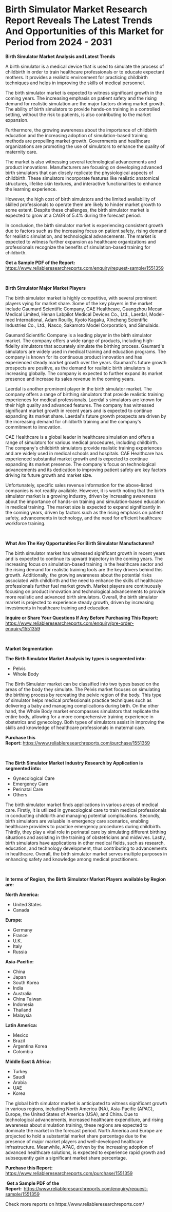 <p><h1>Birth Simulator Market Research Report Reveals The Latest Trends And Opportunities of this Market for Period from 2024 - 2031</h1></p><p><strong>Birth Simulator Market Analysis and Latest Trends</strong></p>
<p><p>A birth simulator is a medical device that is used to simulate the process of childbirth in order to train healthcare professionals or to educate expectant mothers. It provides a realistic environment for practicing childbirth techniques and helps in improving the skills of medical personnel.</p><p>The birth simulator market is expected to witness significant growth in the coming years. The increasing emphasis on patient safety and the rising demand for realistic simulation are the major factors driving market growth. The ability of birth simulators to provide hands-on training in a controlled setting, without the risk to patients, is also contributing to the market expansion.</p><p>Furthermore, the growing awareness about the importance of childbirth education and the increasing adoption of simulation-based training methods are propelling market growth. Governments and healthcare organizations are promoting the use of simulators to enhance the quality of maternity care.</p><p>The market is also witnessing several technological advancements and product innovations. Manufacturers are focusing on developing advanced birth simulators that can closely replicate the physiological aspects of childbirth. These simulators incorporate features like realistic anatomical structures, lifelike skin textures, and interactive functionalities to enhance the learning experience.</p><p>However, the high cost of birth simulators and the limited availability of skilled professionals to operate them are likely to hinder market growth to some extent. Despite these challenges, the birth simulator market is expected to grow at a CAGR of 5.4% during the forecast period.</p><p>In conclusion, the birth simulator market is experiencing consistent growth due to factors such as the increasing focus on patient safety, rising demand for realistic simulation, and technological advancements. The market is expected to witness further expansion as healthcare organizations and professionals recognize the benefits of simulation-based training for childbirth.</p></p>
<p><strong>Get a Sample PDF of the Report:&nbsp;</strong> <a href="https://www.reliableresearchreports.com/enquiry/request-sample/1551359">https://www.reliableresearchreports.com/enquiry/request-sample/1551359</a></p>
<p>&nbsp;</p>
<p><strong>Birth Simulator Major Market Players</strong></p>
<p><p>The birth simulator market is highly competitive, with several prominent players vying for market share. Some of the key players in the market include Gaumard Scientific Company, CAE Healthcare, Guangzhou Mecan Medical Limited, Henan Labpilot Medical Devices Co., Ltd., Laerdal, Model-med International, Adam Rouilly, Kyoto Kagaku, Xincheng Scientific Industries Co., Ltd., Nasco, Sakamoto Model Corporation, and Simulaids.</p><p>Gaumard Scientific Company is a leading player in the birth simulator market. The company offers a wide range of products, including high-fidelity simulators that accurately simulate the birthing process. Gaumard's simulators are widely used in medical training and education programs. The company is known for its continuous product innovation and has experienced steady market growth over the years. Gaumard's future growth prospects are positive, as the demand for realistic birth simulators is increasing globally. The company is expected to further expand its market presence and increase its sales revenue in the coming years.</p><p>Laerdal is another prominent player in the birth simulator market. The company offers a range of birthing simulators that provide realistic training experiences for medical professionals. Laerdal's simulators are known for their high quality and advanced features. The company has witnessed significant market growth in recent years and is expected to continue expanding its market share. Laerdal's future growth prospects are driven by the increasing demand for childbirth training and the company's commitment to innovation.</p><p>CAE Healthcare is a global leader in healthcare simulation and offers a range of simulators for various medical procedures, including childbirth. The company's childbirth simulators provide realistic training experiences and are widely used in medical schools and hospitals. CAE Healthcare has experienced substantial market growth and is expected to continue expanding its market presence. The company's focus on technological advancements and its dedication to improving patient safety are key factors driving its future growth and market size.</p><p>Unfortunately, specific sales revenue information for the above-listed companies is not readily available. However, it is worth noting that the birth simulator market is a growing industry, driven by increasing awareness about the importance of hands-on training and simulation-based education in medical training. The market size is expected to expand significantly in the coming years, driven by factors such as the rising emphasis on patient safety, advancements in technology, and the need for efficient healthcare workforce training.</p></p>
<p>&nbsp;</p>
<p><strong>What Are The Key Opportunities For Birth Simulator Manufacturers?</strong></p>
<p><p>The birth simulator market has witnessed significant growth in recent years and is expected to continue its upward trajectory in the coming years. The increasing focus on simulation-based training in the healthcare sector and the rising demand for realistic training tools are the key drivers behind this growth. Additionally, the growing awareness about the potential risks associated with childbirth and the need to enhance the skills of healthcare professionals further fuel market growth. Market players are continuously focusing on product innovation and technological advancements to provide more realistic and advanced birth simulators. Overall, the birth simulator market is projected to experience steady growth, driven by increasing investments in healthcare training and education.</p></p>
<p><strong>Inquire or Share Your Questions If Any Before Purchasing This Report:</strong> <a href="https://www.reliableresearchreports.com/enquiry/pre-order-enquiry/1551359">https://www.reliableresearchreports.com/enquiry/pre-order-enquiry/1551359</a></p>
<p>&nbsp;</p>
<p><strong>Market Segmentation</strong></p>
<p><strong>The Birth Simulator Market Analysis by types is segmented into:</strong></p>
<p><ul><li>Pelvis</li><li>Whole Body</li></ul></p>
<p><p>The Birth Simulator market can be classified into two types based on the areas of the body they simulate. The Pelvis market focuses on simulating the birthing process by recreating the pelvic region of the body. This type of simulator helps medical professionals practice techniques such as delivering a baby and managing complications during birth. On the other hand, the Whole Body market encompasses simulators that replicate the entire body, allowing for a more comprehensive training experience in obstetrics and gynecology. Both types of simulators assist in improving the skills and knowledge of healthcare professionals in maternal care.</p></p>
<p><strong>Purchase this Report:&nbsp;</strong><a href="https://www.reliableresearchreports.com/purchase/1551359">https://www.reliableresearchreports.com/purchase/1551359</a></p>
<p>&nbsp;</p>
<p><strong>The Birth Simulator Market Industry Research by Application is segmented into:</strong></p>
<p><ul><li>Gynecological Care</li><li>Emergency Care</li><li>Perinatal Care</li><li>Others</li></ul></p>
<p><p>The birth simulator market finds applications in various areas of medical care. Firstly, it is utilized in gynecological care to train medical professionals in conducting childbirth and managing potential complications. Secondly, birth simulators are valuable in emergency care scenarios, enabling healthcare providers to practice emergency procedures during childbirth. Thirdly, they play a vital role in perinatal care by simulating different birthing situations and assisting in the training of obstetricians and midwives. Lastly, birth simulators have applications in other medical fields, such as research, education, and technology development, thus contributing to advancements in healthcare. Overall, the birth simulator market serves multiple purposes in enhancing safety and knowledge among medical practitioners.</p></p>
<p>&nbsp;</p>
<p><strong>In terms of Region, the Birth Simulator Market Players available by Region are:</strong></p>
<p>
    <p> <strong> North America: </strong>
        <ul>
            <li>United States</li>
            <li>Canada</li>
        </ul>
        </p> 
    <p> <strong> Europe: </strong>
        <ul>
            <li>Germany</li>
            <li>France</li>
            <li>U.K.</li>
            <li>Italy</li>
            <li>Russia</li>
        </ul>
        </p> 
    <p> <strong> Asia-Pacific: </strong>
        <ul>
            <li>China</li>
            <li>Japan</li>
            <li>South Korea</li>
            <li>India</li>
            <li>Australia</li>
            <li>China Taiwan</li>
            <li>Indonesia</li>
            <li>Thailand</li>
            <li>Malaysia</li>
        </ul>
        </p> 
    <p> <strong> Latin America: </strong>
        <ul>
            <li>Mexico</li>
            <li>Brazil</li>
            <li>Argentina Korea</li>
            <li>Colombia</li>
        </ul>
        </p> 
    <p> <strong> Middle East & Africa: </strong>
        <ul>
            <li>Turkey</li>
            <li>Saudi</li>
            <li>Arabia</li>
            <li>UAE</li>
            <li>Korea</li>
        </ul>
    </p>
    </p>
<p><p>The global birth simulator market is anticipated to witness significant growth in various regions, including North America (NA), Asia-Pacific (APAC), Europe, the United States of America (USA), and China. Due to technological advancements, increased healthcare expenditure, and rising awareness about simulation training, these regions are expected to dominate the market in the forecast period. North America and Europe are projected to hold a substantial market share percentage due to the presence of major market players and well-developed healthcare infrastructure. Meanwhile, APAC, driven by the increasing adoption of advanced healthcare solutions, is expected to experience rapid growth and subsequently gain a significant market share percentage.</p></p>
<p><strong>Purchase this Report: </strong><a href="https://www.reliableresearchreports.com/purchase/1551359">https://www.reliableresearchreports.com/purchase/1551359</a></p>
<p>&nbsp;<strong>Get a Sample PDF of the Report:&nbsp;&nbsp;</strong><a href="https://www.reliableresearchreports.com/enquiry/request-sample/1551359">https://www.reliableresearchreports.com/enquiry/request-sample/1551359</a></p>
<p><strong></strong></p>
<p>Check more reports on https://www.reliableresearchreports.com/</p>
